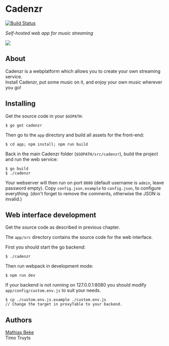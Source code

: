 Cadenzr
=======

[![Build Status](https://travis-ci.org/cadenzr/cadenzr.svg?branch=master)](https://travis-ci.org/cadenzr/cadenzr)

*Self-hosted web app for music streaming*

![](https://cloud.githubusercontent.com/assets/3856745/24114228/bd9e6512-0d9f-11e7-8d4f-4645cc802d35.png)


About
-----

Cadenzr is a webplatform which allows you to create your own streaming service.  
Install Cadenzr, put some music on it, and enjoy your own music wherever you go!


Installing
----------

Get the source code in your `$GOPATH`:

    $ go get cadenzr

Then go to the `app` directory and build all assets for the front-end:

    $ cd app; npm install; npm run build

Back in the main Cadenzr folder (`$GOPATH/src/cadenzr`), build the project and run the web service:

    $ go build
    $ ./cadenzr

Your webserver will then run on port `8080` (default username is `admin`, leave password empty).
Copy `config.json.example` to `config.json`, to configure everything. (don't forget to remove the comments, otherwise the JSON is invalid.)


Web interface development
----------

Get the source code as described in previous chapter.

The `app/src` directory contains the source code for the web interface.

First you should start the go backend:

    $ ./cadenzr

Then run webpack in development mode:

    $ npm run dev

If your backend is not running on 127.0.0.1:8080 you should modify `app/config/custom.env.js` to suit your needs.

    $ cp ./custom.env.js.example ./custom.env.js
    // Change the target in proxyTable to your backend.


Authors
-------

[Mathias Beke](https://denbeke.be)  
Timo Truyts
